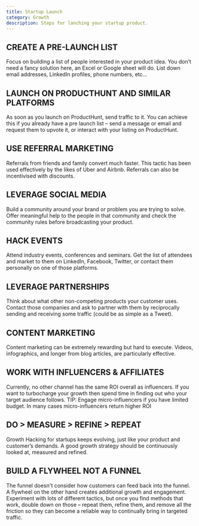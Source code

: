 ```yaml
---
title: Startup Launch
category: Growth
description: Steps for lanching your startup product.
---
```


## CREATE A PRE-LAUNCH LIST

Focus on building a list of people interested in your product idea. You don’t need a fancy solution here, an Excel or Google sheet will do. List down email addresses, LinkedIn profiles, phone numbers, etc…

## LAUNCH ON PRODUCTHUNT AND SIMILAR PLATFORMS
As soon as you launch on ProductHunt, send traffic to it. You can achieve this if you already have a pre launch list – send a message or email and request them to upvote
it, or interact with your listing on ProductHunt.

## USE REFERRAL MARKETING
Referrals from friends and family convert
much faster. This tactic has been used effectively by the
likes of Uber and Airbnb. Referrals can also be incentivised with discounts.

## LEVERAGE SOCIAL MEDIA
Build a community around your brand or problem you are
trying to solve. Offer meaningful help to the people in that community and check the community rules before broadcasting your product.

## HACK EVENTS
Attend industry events, conferences and seminars. Get the list
of attendees and market to them on LinkedIn, Facebook, Twitter, or contact them personally on one of those platforms.

## LEVERAGE PARTNERSHIPS
Think about what other non-competing products your customer uses. Contact those companies and ask to partner with them by reciprocally sending and receiving some traffic (could be as simple as a Tweet).

## CONTENT MARKETING
Content marketing can be extremely rewarding but hard to execute. Videos, infographics, and longer from blog articles, are particularly effective.
 
## WORK WITH INFLUENCERS & AFFILIATES
Currently, no other channel has the same ROI overall as influencers. If you want to turbocharge your growth then spend
time in finding out who your target audience follows. TIP: Engage micro-influencers if you have limited budget. In many cases micro-influencers return higher ROI

## DO > MEASURE > REFINE > REPEAT
Growth Hacking for startups keeps evolving, just like your product and customer’s demands. A good growth strategy should be continuously looked at, measured and refined.

## BUILD A FLYWHEEL NOT A FUNNEL
The funnel doesn't consider how customers can feed back into the funnel. A flywheel on the other hand creates additional growth and engagement. Experiment with lots of different tactics, but once you find methods that work, double down on those – repeat them, refine them, and remove all the friction so they can become a reliable way to continually bring in targeted traffic.
